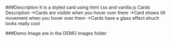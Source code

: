 ###Description
It is a styled card using html css and vanilla js 
Cards Description
->Cards are visible when you hover over them
->Card shows tilt movement when you hover over them
->Cards have a glass effect ehuch looks really cool

###Demo Image are in the DEMO images folder 